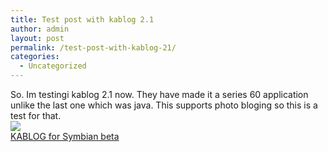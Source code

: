 ```yaml
---
title: Test post with kablog 2.1
author: admin
layout: post
permalink: /test-post-with-kablog-21/
categories:
  - Uncategorized
---
```

So. Im testingi kablog 2.1 now. They have made it a series 60 application unlike the last one which was java. This supports photo bloging so this is a test for that.   
![][1]  
[KABLOG for Symbian beta][2]

 [1]: http://blog.lotas-smartman.net/media/63236832791890625_Image(01).jpg
 [2]: http://www.kablog.org/